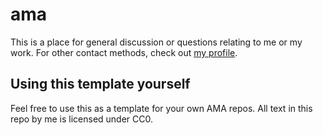 # ama
This is a place for general discussion or questions relating to me or my work. For other contact methods, check out [my profile](https://github.com/fredster33).

## Using this template yourself
Feel free to use this as a template for your own AMA repos. All text in this repo by me is licensed under CC0.
